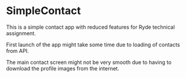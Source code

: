 # SimpleContact
This is a simple contact app with reduced features for Ryde technical assignment.

First launch of the app might take some time due to loading of contacts from API.

The main contact screen might not be very smooth due to having to download the profile images from the internet.
